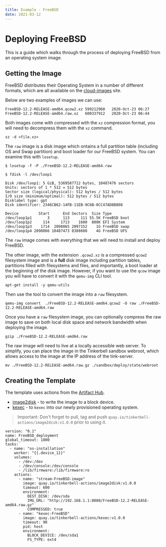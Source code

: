 ```yaml
---
title: Example - FreeBSD
date: 2021-03-12
---
```


# Deploying FreeBSD

This is a guide which walks through the process of deploying FreeBSD from an operating system image.

## Getting the Image

FreeBSD distributes their Operating System in a number of different formats, which are all available on the [cloud-images] site.

Below are two examples of images we can use:

```
FreeBSD-12.2-RELEASE-amd64.qcow2.xz	599212960	2020-Oct-23 06:27
FreeBSD-12.2-RELEASE-amd64.raw.xz	600337912	2020-Oct-23 06:44
```

Both images come with compressed with the `xz` compression format, you will need to decompress them with the `xz` command.

```
xz -d <file.xz>
```

The `raw` image is a disk image which ontains a full partition table (including OS and Swap partition) and boot loader for our FreeBSD system.
You can examine this with `losetup`.

```
$ losetup -f -P ./FreeBSD-12.2-RELEASE-amd64.raw

$ fdisk -l /dev/loop1

Disk /dev/loop1: 5 GiB, 5369587712 bytes, 10487476 sectors
Units: sectors of 1 * 512 = 512 bytes
Sector size (logical/physical): 512 bytes / 512 bytes
I/O size (minimum/optimal): 512 bytes / 512 bytes
Disklabel type: gpt
Disk identifier: 2346CB62-14FB-11EB-9C6B-0CC47AD8B808

Device         Start      End Sectors  Size Type
/dev/loop1p1       3      113     111 55.5K FreeBSD boot
/dev/loop1p2     114     1713    1600  800K EFI System
/dev/loop1p3    1714  2098865 2097152    1G FreeBSD swap
/dev/loop1p4 2098866 10487473 8388608    4G FreeBSD UFS
```

The `raw` image comes with everything that we will need to install and deploy FreeBSD.

The other image, with the extension `.qcow2.xz` is a compressed `qcow2` filesystem image and is a **full** disk image including partition tables, partitions filled with filesystems and files, and importantly, a boot loader at the beginning of the disk image.
However, if you want to use the `qcow` image you will have to convert it with the `qemu-img` CLI tool.

```
apt-get install -y qemu-utils
```

Then use the tool to convert the image into a `raw` filesystem.

```
qemu-img convert  ./FreeBSD-12.2-RELEASE-amd64.qcow2 -O raw ./FreeBSD-12.2-RELEASE-amd64.raw
```

Once you have a `raw` filesystem image, you can optionally compress the raw image to save on both local disk space and network bandwidth when deploying the image.

```
gzip ./FreeBSD-12.2-RELEASE-amd64.raw
```

The raw image will need to live at a locally accessible web server.
To simplify, you can place the image in the Tinkerbell sandbox webroot, which allows access to the image at the IP address of the tink-server.

```
mv ./FreeBSD-12.2-RELEASE-amd64.raw.gz ./sandbox/deploy/state/webroot
```

## Creating the Template

The template uses actions from the [Artifact Hub].

- [image2disk] - to write the image to a block device.
- [kexec] - to `kexec` into our newly provisioned operating system.

> Important: Don't forget to pull, tag and push `quay.io/tinkerbell-actions/image2disk:v1.0.0` prior to using it.

```
version: "0.1"
name: FreeBSD_deployment
global_timeout: 1800
tasks:
  - name: "os-installation"
	worker: "{{.device_1}}"
	volumes:
	  - /dev:/dev
	  - /dev/console:/dev/console
	  - /lib/firmware:/lib/firmware:ro
	actions:
      - name: "stream-FreeBSD-image"
        image: quay.io/tinkerbell-actions/image2disk:v1.0.0
		timeout: 600
		environment:
		  DEST_DISK: /dev/sda
		  IMG_URL: "http://192.168.1.1:8080/FreeBSD-12.2-RELEASE-amd64.raw.gz"
		  COMPRESSED: true
      - name: "kexec-FreeBSD"
	    image: quay.io/tinkerbell-actions/kexec:v1.0.0
	    timeout: 90
	    pid: host
	    environment:
    	  BLOCK_DEVICE: /dev/sda1
	  	  FS_TYPE: ext4
```

[artifact hub]: https://artifacthub.io/packages/search?kind=4
[cloud-images]: https://download.freebsd.org/ftp/releases/VM-IMAGES/12.2-RELEASE/amd64/Latest/
[image2disk]: https://artifacthub.io/packages/tbaction/tinkerbell-community/image2disk
[kexec]: https://artifacthub.io/packages/tbaction/tinkerbell-community/kexec
